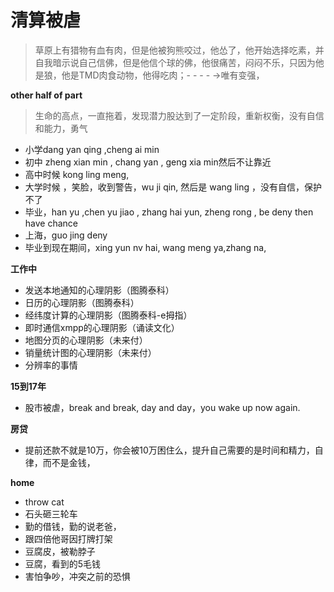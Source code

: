 # 清算被虐



> 草原上有猎物有血有肉，但是他被狗熊咬过，他怂了，他开始选择吃素，并自我暗示说自己信佛，但是他信个球的佛，他很痛苦，闷闷不乐，只因为他是狼，他是TMD肉食动物，他得吃肉；- - - - -&gt;唯有变强，

**other half of part**

> 生命的高点，一直拖着，发现潜力股达到了一定阶段，重新权衡，没有自信和能力，勇气

* 小学dang yan qing ,cheng ai min
* 初中 zheng xian min , chang yan , geng xia min然后不让靠近
* 高中时候 kong ling meng,
* 大学时候 ，笑脸，收到警告，wu ji qin, 然后是 wang ling ，没有自信，保护不了
* 毕业，han yu ,chen yu jiao , zhang hai yun, zheng rong , be deny then have chance 
* 上海，guo jing deny 
* 毕业到现在期间，xing yun nv hai, wang meng ya,zhang na, 

**工作中**

* 发送本地通知的心理阴影（图腾泰科）
* 日历的心理阴影（图腾泰科）
* 经纬度计算的心理阴影（图腾泰科-e拇指）
* 即时通信xmpp的心理阴影（诵读文化）
* 地图分页的心理阴影（未来付）
* 销量统计图的心理阴影（未来付）
* 分辨率的事情

**15到17年**

* 股市被虐，break and break,  day and day，you wake up now again.

**房贷**

* 提前还款不就是10万，你会被10万困住么，提升自己需要的是时间和精力，自律，而不是金钱，

**home**

* throw cat
* 石头砸三轮车
* 勤的借钱，勤的说老爸，
* 跟四倍他哥因打牌打架
* 豆腐皮，被勒脖子
* 豆腐，看到的5毛钱
* 害怕争吵，冲突之前的恐惧

